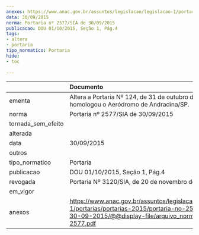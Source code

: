 ```yaml
---
anexos: https://www.anac.gov.br/assuntos/legislacao/legislacao-1/portarias/portarias-2015/portaria-no-2577-sia-de-30-09-2015/@@display-file/arquivo_norma/PA2015-2577.pdf
data: 30/09/2015
norma: Portaria nº 2577/SIA de 30/09/2015
publicacao: DOU 01/10/2015, Seção 1, Pág.4
tags:
- altera
- portaria
tipo_normatico: Portaria
hide: 
- toc 
 
---
```


|                    | Documento                                                                                                                                                         |
|:-------------------|:------------------------------------------------------------------------------------------------------------------------------------------------------------------|
| ementa             | Altera a Portaria Nº 124, de 31 de outubro de 1969, que homologou o Aeródromo de Andradina/SP.                                                                    |
| norma              | Portaria nº 2577/SIA de 30/09/2015                                                                                                                                |
| tornada_sem_efeito |                                                                                                                                                                   |
| alterada           |                                                                                                                                                                   |
| data               | 30/09/2015                                                                                                                                                        |
| outros             |                                                                                                                                                                   |
| tipo_normatico     | Portaria                                                                                                                                                          |
| publicacao         | DOU 01/10/2015, Seção 1, Pág.4                                                                                                                                    |
| revogada           | Portaria Nº 3120/SIA, de 20 de novembro de 2015                                                                                                                   |
| em_vigor           |                                                                                                                                                                   |
| anexos             | https://www.anac.gov.br/assuntos/legislacao/legislacao-1/portarias/portarias-2015/portaria-no-2577-sia-de-30-09-2015/@@display-file/arquivo_norma/PA2015-2577.pdf |